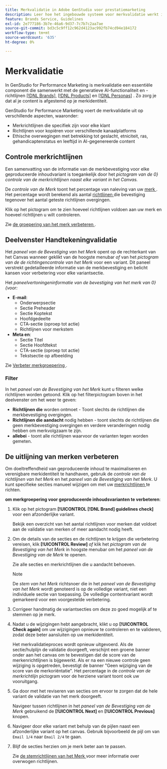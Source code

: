 ```yaml
---
title: Merkvalidatie in Adobe GenStudio voor prestatiemarketing
description: Leer hoe het ingebouwde systeem voor merkvalidatie werkt in GenStudio voor Performance Marketing.
feature: Brands Service, Guidelines
exl-id: 2e777186-3b7e-46a6-9d37-7c7b7c2aa7ae
source-git-commit: bd3c5c9ff12c962d4123ac992fb74cd94e184172
workflow-type: tm+mt
source-wordcount: '635'
ht-degree: 0%

---
```


# Merkvalidatie

In GenStudio for Performance Marketing is merkvalidatie een essentiële component die samenwerkt met de generatieve AI-functionaliteit en -richtlijnen [[!DNL Brands]](/help/user-guide/guidelines/brands.md), [[!DNL Products]](/help/user-guide/guidelines/products.md) en [[!DNL Personas]](/help/user-guide/guidelines/personas.md) . Zo zorg je dat al je content is afgestemd op je merkidentiteit.

GenStudio for Performance Marketing voert de merkvalidatie uit op verschillende aspecten, waaronder:

* Merkrichtlijnen die specifiek zijn voor elke klant
* Richtlijnen voor kopiëren voor verschillende kanaalplatforms
* Ethische overwegingen met betrekking tot geslacht, etniciteit, ras, gehandicaptenstatus en leeftijd in AI-gegenereerde content

## Controle merkrichtlijnen

Een samenvatting van de informatie van de merkbevestiging voor elke geproduceerde inhoudvariant is toegankelijk door het _pictogram van de 0&rbrace; controle van de merkrichtlijnen naast elke variant in het Canvas._

De _controle van de Merk_ toont het percentage van naleving van uw [ merk ](brands.md). Het percentage wordt berekend als aantal [ richtlijnen ](overview.md) die bevestiging tegenover het aantal geteste richtlijnen overgingen.

Klik op het pictogram om te zien hoeveel richtlijnen voldoen aan uw merk en hoeveel richtlijnen u wilt controleren.

Zie [ de groepering van het merk verbeteren ](#improve-brand-alignment).

## Deelvenster Handtekeningvalidatie

Het _paneel van de Bevestiging van het Merk_ opent op de rechterkant van het Canvas wanneer geklikt van de hoogste menubar _of_ van het _pictogram van de de richtingencontrole van het Merk_ voor een variant. Dit paneel verstrekt gedetailleerde informatie van de merkbevestiging en belicht kansen voor verbetering voor elke variantsectie.

Het _paneelvertoningeninformatie van de bevestiging van het merk van 0&rbrace; &lbrace;voor:_

* **E-mail**:
   * Onderwerpsectie
   * Sectie Preheader
   * Sectie Koptekst
   * Hoofdgedeelte
   * CTA-sectie (oproep tot actie)
   * Richtlijnen voor merkstem
* **Meta en**:
   * Sectie Titel
   * Sectie Hoofdtekst
   * CTA-sectie (oproep tot actie)
   * Tekstsectie op afbeelding

Zie [ Verbeter merkgroepering ](#improve-brand-alignment).

### Filter

In het _paneel van de Bevestiging van het Merk_ kunt u filteren welke richtlijnen worden getoond. Klik op het filterpictogram boven in het deelvenster om het weer te geven:

* **Richtlijnen die** worden ontmoet - Toont slechts de richtlijnen die merkbevestiging overgingen.
* **Richtlijnen die aandacht** nodig hebben - toont slechts de richtlijnen die geen merkbevestiging overgingen en verdere veranderingen nodig hebben om merkvolgzaam te zijn.
* **allebei** - toont alle richtlijnen waarvoor de varianten tegen worden gemeten.

## De uitlijning van merken verbeteren

Om doeltreffendheid van geproduceerde inhoud te maximaliseren en verenigbare merkidentiteit te handhaven, gebruik de _controle van de richtlijnen van het Merk_ en het _paneel van de Bevestiging van het Merk_. U kunt specifieke secties manueel wijzigen om met uw [ merkrichtlijnen ](brands.md) te richten.

**om merkgroepering voor geproduceerde inhoudsvarianten te verbeteren**:

1. Klik op het pictogram **[!UICONTROL [!DNL Brand] guidelines check]** voor een afzonderlijke variant.

   Bekijk een overzicht van het aantal richtlijnen voor merken dat voldoet aan de validatie van merken of meer aandacht nodig heeft.

1. Om de details van de secties en de richtlijnen te krijgen die verbetering vereisen, klik **[!UICONTROL Review]** _of_ klik het _pictogram van de Bevestiging van het Merk_ in hoogste menubar om het _paneel van de Bevestiging van de Merk_ te openen.

   Zie alle secties en merkrichtlijnen die u aandacht behoeven. <!-- The section highlighted in the panel corresponds to the section highlighted in the generated variant in the Canvas. -->

   >[!NOTE]
   >
   > De _stem van het Merk_ richtsnoer die in het _paneel van de Bevestiging van het Merk_ wordt genoteerd is op de volledige variant, niet een individuele sectie van toepassing. De volledige contentvariant wordt gemarkeerd voor een voorgestelde verbetering.

1. Corrigeer handmatig de variantsecties om deze zo goed mogelijk af te stemmen op je merk.

1. Nadat u de wijzigingen hebt aangebracht, klikt u op **[!UICONTROL Check again]** om uw wijzigingen opnieuw te controleren en te valideren, zodat deze beter aansluiten op uw merkidentiteit.

   Het merkvalidatieproces wordt opnieuw uitgevoerd. Als de sectie/hulplijn de validatie doorgeeft, verschijnt een groene banner onder aan het canvas om te bevestigen dat de score van de merkenrichtlijnen is bijgewerkt. Als er na een nieuwe controle geen wijziging is opgetreden, bevestigt de banner &quot;Geen wijziging van de score van de merkoriëntatie&quot;. Het percentage in de _controle van de merkrichtlijn_ pictogram voor de herziene variant toont ook uw vooruitgang.

1. Ga door met het reviseren van secties om ervoor te zorgen dat de hele variant de validatie van het merk doorgeeft.

   Navigeer tussen richtlijnen in het _paneel van de Bevestiging van de Merk_ gebruikend de **[!UICONTROL Next]** en **[!UICONTROL Previous]** knopen.

1. Navigeer door elke variant met behulp van de pijlen naast een afzonderlijke variant op het canvas. Gebruik bijvoorbeeld de pijl om van `Email 1/4` naar `Email 2/4` te gaan.
1. Blijf de secties herzien om je merk beter aan te passen.

   Zie [ de stemrichtlijnen van het Merk ](/help/user-guide/guidelines/brands.md#brand-voice-guidelines) voor meer informatie over overwogen richtlijnen.
